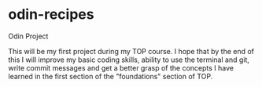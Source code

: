 # odin-recipes
Odin Project
<p>This will be my first project during my TOP course. I hope that by the end of this I will improve my basic coding skills, ability to use the terminal and git, write commit messages and get a better grasp of the concepts I have learned in the first section of the "foundations" section of TOP.</p>